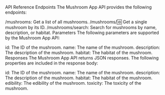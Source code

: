 API Reference
Endpoints
The Mushroom App API provides the following endpoints:

/mushrooms: Get a list of all mushrooms.
/mushrooms/:id: Get a single mushroom by its ID.
/mushrooms/search: Search for mushrooms by name, description, or habitat.
Parameters
The following parameters are supported by the Mushroom App API:

id: The ID of the mushroom.
name: The name of the mushroom.
description: The description of the mushroom.
habitat: The habitat of the mushroom.
Responses
The Mushroom App API returns JSON responses. The following properties are included in the response body:

id: The ID of the mushroom.
name: The name of the mushroom.
description: The description of the mushroom.
habitat: The habitat of the mushroom.
edibility: The edibility of the mushroom.
toxicity: The toxicity of the mushroom.